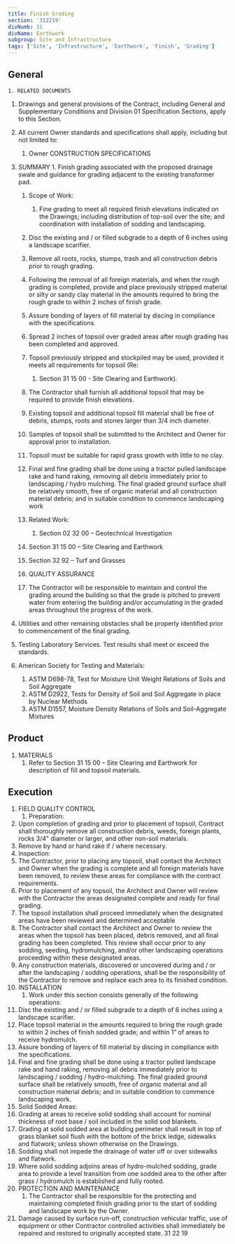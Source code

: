 ```yaml
---
title: Finish Grading
section: '312219'
divNumb: 31
divName: Earthwork
subgroup: Site and Infrastructure
tags: ['Site', 'Infrastructure', 'Earthwork', 'Finish', 'Grading']
---
```


## General

    1. RELATED DOCUMENTS

1.  Drawings and general provisions of the Contract, including General and Supplementary Conditions and Division 01 Specification Sections, apply to this Section.
1.  All current Owner standards and specifications shall apply, including but not limited to:
    1. Owner CONSTRUCTION SPECIFICATIONS
1.  SUMMARY 1. Finish grading associated with the proposed drainage swale and guidance for grading adjacent to the existing transformer pad.

    1.  Scope of Work:
        1. Fine grading to meet all required finish elevations indicated on the Drawings; including distribution of top-soil over the site; and coordination with installation of sodding and landscaping.
    1.  Disc the existing and / or filled subgrade to a depth of 6 inches using a landscape scarifier.
    1.  Remove all roots, rocks, stumps, trash and all construction debris prior to rough grading.
    1.  Following the removal of all foreign materials, and when the rough grading is completed, provide and place previously stripped material or silty or sandy clay material in the amounts required to bring the rough grade to within 2 inches of finish grade.
    1.  Assure bonding of layers of fill material by discing in compliance with the specifications.
    1.  Spread 2 inches of topsoil over graded areas after rough grading has been completed and approved.
    1.  Topsoil previously stripped and stockpiled may be used, provided it meets all requirements for topsoil (Re:
        1. Section 31 15 00 - Site Clearing and Earthwork).
    1.  The Contractor shall furnish all additional topsoil that may be required to provide finish elevations.
    1.  Existing topsoil and additional topsoil fill material shall be free of debris, stumps, roots and stones larger than 3/4 inch diameter.
    1.  Samples of topsoil shall be submitted to the Architect and Owner for approval prior to installation.
    1.  Topsoil must be suitable for rapid grass growth with little to no clay.
    1.  Final and fine grading shall be done using a tractor pulled landscape rake and hand raking, removing all debris immediately prior to landscaping / hydro mulching. The final graded ground surface shall be relatively smooth, free of organic material and all construction material debris; and in suitable condition to commence landscaping work
    1.  Related Work:
        1. Section 02 32 00 – Geotechnical Investigation
    1.  Section 31 15 00 – Site Clearing and Earthwork
    1.  Section 32 92 – Turf and Grasses

    1.  QUALITY ASSURANCE
    1.  The Contractor will be responsible to maintain and control the grading around the building so that the grade is pitched to prevent water from entering the building and/or accumulating in the graded areas throughout the progress of the work.

1.  Utilities and other remaining obstacles shall be properly identified prior to commencement of the final grading.
1.  Testing Laboratory Services. Test results shall meet or exceed the standards.
1.  American Society for Testing and Materials:
    1.  ASTM D698-78, Test for Moisture Unit Weight Relations of Soils and Soil Aggregate
    2.  ASTM D2922, Tests for Density of Soil and Soil Aggregate in place by Nuclear Methods
    3.  ASTM D1557, Moisture Density Relations of Soils and Soil-Aggregate Mixtures

## Product

1. MATERIALS
   1. Refer to Section 31 15 00 – Site Clearing and Earthwork for description of fill and topsoil materials.

## Execution

1. FIELD QUALITY CONTROL
   1. Preparation:
2. Upon completion of grading and prior to placement of topsoil, Contract shall thoroughly remove all construction debris, weeds, foreign plants, rocks 3/4" diameter or larger, and other non-soil materials.
3. Remove by hand or hand rake if / where necessary.
4. Inspection:
5. The Contractor, prior to placing any topsoil, shall contact the Architect and Owner when the grading is complete and all foreign materials have been removed, to review these areas for compliance with the contract requirements.
6. Prior to placement of any topsoil, the Architect and Owner will review with the Contractor the areas designated complete and ready for final grading.
7. The topsoil installation shall proceed immediately when the designated areas have been reviewed and determined acceptable
8. The Contractor shall contact the Architect and Owner to review the areas when the topsoil has been placed, debris removed, and all final grading has been completed. This review shall occur prior to any sodding, seeding, hydromulching, and/or other landscaping operations proceeding within these designated areas.
9. Any construction materials, discovered or uncovered during and / or after the landscaping / sodding operations, shall be the responsibility of the Contractor to remove and replace each area to its finished condition.
10. INSTALLATION
    1. Work under this section consists generally of the following operations:
11. Disc the existing and / or filled subgrade to a depth of 6 inches using a landscape scarifier.
12. Place topsoil material in the amounts required to bring the rough grade to within 2 inches of finish sodded grade; and within 1” of areas to receive hydromulch.
13. Assure bonding of layers of fill material by discing in compliance with the specifications.
14. Final and fine grading shall be done using a tractor pulled landscape rake and hand raking, removing all debris immediately prior to landscaping / sodding / hydro-mulching. The final graded ground surface shall be relatively smooth, free of organic material and all construction material debris; and in suitable condition to commence landscaping work.
15. Solid Sodded Areas:
16. Grading at areas to receive solid sodding shall account for nominal thickness of root base / soil included in the solid sod blankets.
17. Grading at solid sodded area at building perimeter shall result in top of grass blanket soil flush with the bottom of the brick ledge, sidewalks and flatwork; unless shown otherwise on the Drawings.
18. Sodding shall not impede the drainage of water off or over sidewalks and flatwork.
19. Where solid sodding adjoins areas of hydro-mulched sodding, grade area to provide a level transition from one sodded area to the other after grass / hydromulch is established and fully rooted.
20. PROTECTION AND MAINTENANCE
    1. The Contractor shall be responsible for the protecting and maintaining completed finish grading prior to the start of sodding and landscape work by the Owner.
21. Damage caused by surface run-off, construction vehicular traffic, use of equipment or other Contractor controlled activities shall immediately be repaired and restored to originally accepted state.
    31 22 19
